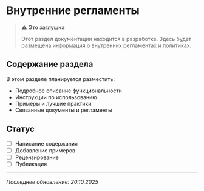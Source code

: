 # Внутренние регламенты

> ⚠️ **Это заглушка**
> 
> Этот раздел документации находится в разработке. Здесь будет размещена информация о внутренних регламентах и политиках.

## Содержание раздела

В этом разделе планируется разместить:

- Подробное описание функциональности
- Инструкции по использованию
- Примеры и лучшие практики
- Связанные документы и регламенты

## Статус

- [ ] Написание содержания
- [ ] Добавление примеров
- [ ] Рецензирование
- [ ] Публикация

---

*Последнее обновление: 20.10.2025*
